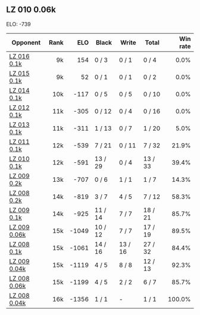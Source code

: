 ## LZ 010 0.06k ##

ELO: -739

Opponent | Rank | ELO | Black | Write | Total | Win rate
---------|-----:|----:|-------|-------|-------|-------:
[LZ 016 0.1k](LZ%20016%200.1k.md) | 9k | 154 | 0 / 3 | 0 / 1 | 0 / 4 | 0.0%
[LZ 015 0.1k](LZ%20015%200.1k.md) | 9k | 52 | 0 / 1 | 0 / 1 | 0 / 2 | 0.0%
[LZ 014 0.1k](LZ%20014%200.1k.md) | 10k | -117 | 0 / 5 | 0 / 5 | 0 / 10 | 0.0%
[LZ 012 0.1k](LZ%20012%200.1k.md) | 11k | -305 | 0 / 12 | 0 / 4 | 0 / 16 | 0.0%
[LZ 013 0.1k](LZ%20013%200.1k.md) | 11k | -311 | 1 / 13 | 0 / 7 | 1 / 20 | 5.0%
[LZ 011 0.1k](LZ%20011%200.1k.md) | 12k | -539 | 7 / 21 | 0 / 11 | 7 / 32 | 21.9%
[LZ 010 0.1k](LZ%20010%200.1k.md) | 12k | -591 | 13 / 29 | 0 / 4 | 13 / 33 | 39.4%
[LZ 009 0.2k](LZ%20009%200.2k.md) | 13k | -707 | 0 / 6 | 1 / 1 | 1 / 7 | 14.3%
[LZ 008 0.2k](LZ%20008%200.2k.md) | 14k | -819 | 3 / 7 | 4 / 5 | 7 / 12 | 58.3%
[LZ 009 0.1k](LZ%20009%200.1k.md) | 14k | -925 | 11 / 14 | 7 / 7 | 18 / 21 | 85.7%
[LZ 009 0.06k](LZ%20009%200.06k.md) | 15k | -1049 | 10 / 12 | 7 / 7 | 17 / 19 | 89.5%
[LZ 008 0.1k](LZ%20008%200.1k.md) | 15k | -1061 | 14 / 16 | 13 / 16 | 27 / 32 | 84.4%
[LZ 009 0.04k](LZ%20009%200.04k.md) | 15k | -1119 | 4 / 5 | 8 / 8 | 12 / 13 | 92.3%
[LZ 008 0.06k](LZ%20008%200.06k.md) | 15k | -1199 | 4 / 5 | 2 / 2 | 6 / 7 | 85.7%
[LZ 008 0.04k](LZ%20008%200.04k.md) | 16k | -1356 | 1 / 1 | - | 1 / 1 | 100.0%
